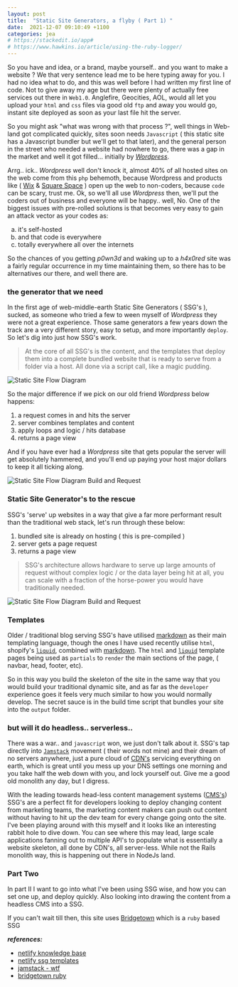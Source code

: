 ```yaml
---
layout: post
title:  "Static Site Generators, a flyby ( Part 1) "
date:  2021-12-07 09:10:49 +1100
categories: jea
# https://stackedit.io/app#
# https://www.hawkins.io/article/using-the-ruby-logger/
---
```

<sl-format-date  date="{{page.date}}"  month="long"  day="numeric"  year="numeric"></sl-format-date>
So you have and idea, or a brand, maybe yourself.. and you want to make a website ? We that very sentence lead me to be here typing away for you. I had no idea what to do, and this was well before I had written my first line of code. Not to give away my age but there were plenty of actually free services out there in `Web1.0`. Anglefire, Geocities, AOL, would all let you upload your `html` and `css` files via good old `ftp` and away you would go, instant site deployed as soon as your last file hit the server.

So you might ask "what was wrong with that process ?", well things in Web-land got complicated quickly, sites soon needs `Javascript` ( this static site has a Javascript bundler but we'll get to that later), and the general person in the street who needed a website had nowhere to go, there was a gap in the market and well it got filled... initially by [*Wordpress*](https://wordpress.com/).

Arrg.. ick.. *Wordpress* well don't knock it, almost 40% of all hosted sites on the web come from this `php` behemoth, because Wordpress and products like ( [Wix](https://www.wix.com/) & [Square Space](https://www.squarespace.com/) ) open up the web to non-coders, because `code` can be scary, trust me. Ok, so we'll all use *Wordpress* then, we'll put the coders out of business and everyone will be happy.. well, No. One of the biggest issues with pre-rolled solutions is that becomes very easy to gain an attack vector as your codes as:

<ol  type="a">
  <li>it's self-hosted</li>
  <li>and that code is everywhere</li>
  <li>totally everywhere all over the internets</li>
</ol>

So the chances of you getting *p0wn3d* and waking up to a *h4x0red* site was a fairly regular occurrence in my time maintaining them, so there has to be alternatives our there, and well there are.

### the generator that we need

In the first age of web-middle-earth Static Site Generators ( SSG's ), sucked, as someone who tried a few to ween myself of *Wordpress* they were not a great experience. Those same generators a few years down the track are a very different story, easy to setup, and more importantly `deploy`. So let's dig into just how SSG's work.


> At the core of all SSG's is the content, and the templates that deploy them into a complete bundled website that is ready to serve from a folder via a host. All done via a script call, like a magic pudding.

<img  class="fit-picture"  src="https://res.cloudinary.com/oeelsafe/image/upload/v1638866891/ssg-flow_kyvddj.png"  alt="Static Site Flow Diagram" >

So the major difference if we pick on our old friend *Wordpress* below happens:

1. a request comes in and hits the server
2. server combines templates and content
3. apply loops and logic / hits database
4. returns a page view


And if you have ever had a *Wordpress* site that gets popular the server will get absolutely hammered, and you'll end up paying your host major dollars to keep it all ticking along.

<img  class="fit-picture"  src="https://res.cloudinary.com/oeelsafe/image/upload/f_auto,q_auto/v1638923387/static-site-generator-vs-dynamic-content-management_mftpkt.png"  alt="Static Site Flow Diagram Build and Request" >

### Static Site Generator's to the rescue

SSG's 'serve' up websites in a way that give a far more performant result than the traditional web stack, let's run through these below:

1. bundled site is already on hosting ( this is pre-compiled )
2. server gets a page request
3. returns a page view


> SSG's architecture allows hardware to serve up large amounts of request without complex logic / or the data layer being hit at all, you can scale with a fraction of the horse-power you would have traditionally needed.

<img  class="fit-picture"  src="https://res.cloudinary.com/oeelsafe/image/upload/f_auto,q_auto/v1638866891/ssg-host-flow_sqezw0.png"  alt="Static Site Flow Diagram Build and Request" >

### Templates

Older / traditional blog serving SSG's have utilised [markdown](https://www.markdownguide.org/getting-started/) as their main templating language, though the ones I have used recently utilise `html`, shopify's [`liquid`](https://shopify.github.io/liquid/), combined with [markdown](https://www.markdownguide.org/getting-started/). The `html` and [`liquid`](https://shopify.github.io/liquid/) template pages being used as `partials` to `render` the main sections of the page, ( navbar, head, footer, etc).

So in this way you build the skeleton of the site in the same way that you would build your traditional dynamic site, and as far as the `developer` experience goes it feels very much similar to how you would normally develop. The secret sauce is in the build time script that bundles your site into the `output` folder.

### but will it do headless.. serverless..

There was a war.. and `javascript` won, we just don't talk about it. SSG's tap directly into [`Jamstack`](https://jamstack.org/what-is-jamstack/) movement ( their words not mine) and their dream of no servers anywhere, just a pure cloud of [CDN's](https://www.cloudflare.com/en-gb/) servicing everything on earth, which is great until you mess up your DNS settings one morning and you take half the web down with you, and lock yourself out. Give me a good old monolith any day, but I digress.

With the leading towards head-less content management systems ([CMS's](https://prismic.io/)) SSG's are a perfect fit for developers looking to deploy changing content from marketing teams, the marketing content makers can push out content without having to hit up the dev team for every change going onto the site. I've been playing around with this myself and it looks like an interesting rabbit hole to dive down. You can see where this may lead, large scale applications fanning out to multiple API's to populate what is essentially a website skeleton, all done by CDN's, all server-less. While not the Rails monolith way, this is happening out there in NodeJs land.

### Part Two

In part II I want to go into what I've been using SSG wise, and how you can set one up, and deploy quickly. Also looking into drawing the content from a headless CMS into a SSG.

If you can't wait till then, this site uses <a  href="https://edge.bridgetownrb.com/docs/">Bridgetown</a> which is a `ruby` based SSG

***references:***

-  [netlify knowledge base](https://www.netlify.com/blog/2020/04/14/what-is-a-static-site-generator-and-3-ways-to-find-the-best-one/)
-  [netlify ssg templates](https://templates.netlify.com/?utm_source=blog&utm_medium=about-ssgs-pnh&utm_campaign=devex)
-  [jamstack - wtf](https://jamstack.org/what-is-jamstack/)
-  [bridgetown ruby](https://edge.bridgetownrb.com/)


